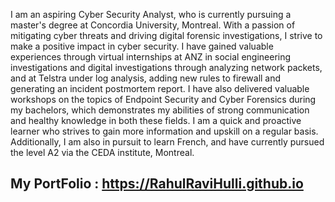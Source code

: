 I am an aspiring Cyber Security Analyst, who is currently pursuing a master's degree at Concordia University, Montreal. With a passion of mitigating cyber threats and driving digital forensic investigations, I strive to make a positive impact in cyber security. I have gained valuable experiences through virtual internships at ANZ in social engineering investigations and digital investigations through analyzing network packets, and at Telstra under log analysis, adding new rules to firewall and generating an incident postmortem report. I have also delivered valuable workshops on the topics of Endpoint Security and Cyber Forensics during my bachelors, which demonstrates my abilities of strong communication and healthy knowledge in both these fields. I am a quick and proactive learner who strives to gain more information and upskill on a regular basis. Additionally, I am also in pursuit to learn French, and have currently pursued the level A2 via the CEDA institute, Montreal.

## My PortFolio : https://RahulRaviHulli.github.io
